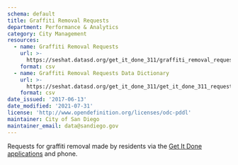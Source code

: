 ```yaml
---
schema: default
title: Graffiti Removal Requests
department: Performance & Analytics
category: City Management
resources:
  - name: Graffiti Removal Requests
    url: >-
      https://seshat.datasd.org/get_it_done_311/graffiti_removal_requests_datasd_v1.csv
    format: csv
  - name: Graffiti Removal Requests Data Dictionary
    url: >-
      https://seshat.datasd.org/get_it_done_311/get_it_done_311_requests_dictionary_datasd.csv
    format: csv
date_issued: '2017-06-13'
date_modified: '2021-07-31'
license: 'http://www.opendefinition.org/licenses/odc-pddl'
maintainer: City of San Diego
maintainer_email: data@sandiego.gov
---
```

Requests for graffiti removal made by residents via the
<a href="https://www.sandiego.gov/get-it-done" target="_blank" rel="noopener">
Get It Done applications</a> and phone.

